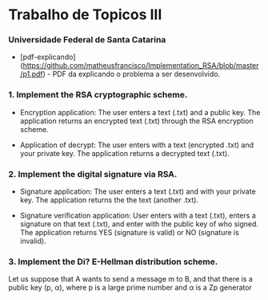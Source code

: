 # Trabalho de Topicos III
### Universidade Federal de Santa Catarina



 * [pdf-explicando] (https://github.com/matheusfrancisco/Implementation_RSA/blob/master/p1.pdf) - PDF da explicando o problema a ser desenvolvido.




### 1. Implement the RSA cryptographic scheme.

* Encryption application: The user enters a text (.txt)
and a public key. The application returns an encrypted text (.txt)
through the RSA encryption scheme.

* Application of decrypt: The user enters with a text
(encrypted .txt) and your private key. The application returns a
decrypted text (.txt).

### 2. Implement the digital signature via RSA.
* Signature application: The user enters a text (.txt)
and with your private key. The application returns the
the text (another .txt).

* Signature verification application: User enters with
a text (.txt), enters a signature on that text (.txt), and
enter with the public key of who signed. The application returns
YES (signature is valid) or NO (signature is invalid).

### 3. Implement the Di? E-Hellman distribution scheme.
Let us suppose that A wants to send a message m to B, and that there is a public key (p, α), where p is a large prime number and α is a Zp generator

